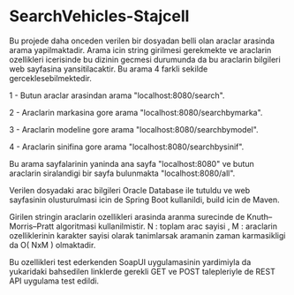 # SearchVehicles-Stajcell

Bu projede daha onceden verilen bir dosyadan belli olan araclar arasinda arama yapilmaktadir. Arama icin string girilmesi gerekmekte ve araclarin ozellikleri icerisinde bu dizinin gecmesi durumunda da bu araclarin bilgileri web sayfasina yansitilacaktir. Bu arama 4 farkli sekilde gerceklesebilmektedir. 

1 - Butun araclar arasindan arama "localhost:8080/search".

2 - Araclarin markasina gore arama "localhost:8080/searchbymarka".

3 - Araclarin modeline gore arama "localhost:8080/searchbymodel".

4 - Araclarin sinifina gore arama "localhost:8080/searchbysinif".

Bu arama sayfalarinin yaninda ana sayfa "localhost:8080" ve butun araclarin siralandigi bir sayfa bulunmakta "localhost:8080/all".

Verilen dosyadaki arac bilgileri Oracle Database ile tutuldu ve web sayfasinin olusturulmasi icin de Spring Boot kullanildi, build icin de Maven.

Girilen stringin araclarin ozellikleri arasinda aranma surecinde de Knuth–Morris–Pratt algoritmasi kullanilmistir. 
N : toplam arac sayisi , M : araclarin ozelliklerinin karakter sayisi olarak tanimlarsak aramanin zaman karmasikligi da O( NxM ) olmaktadir.

Bu ozellikleri test ederkenden SoapUI uygulamasinin yardimiyla da yukaridaki bahsedilen linklerde gerekli GET ve POST talepleriyle de REST API uygulama test edildi.
